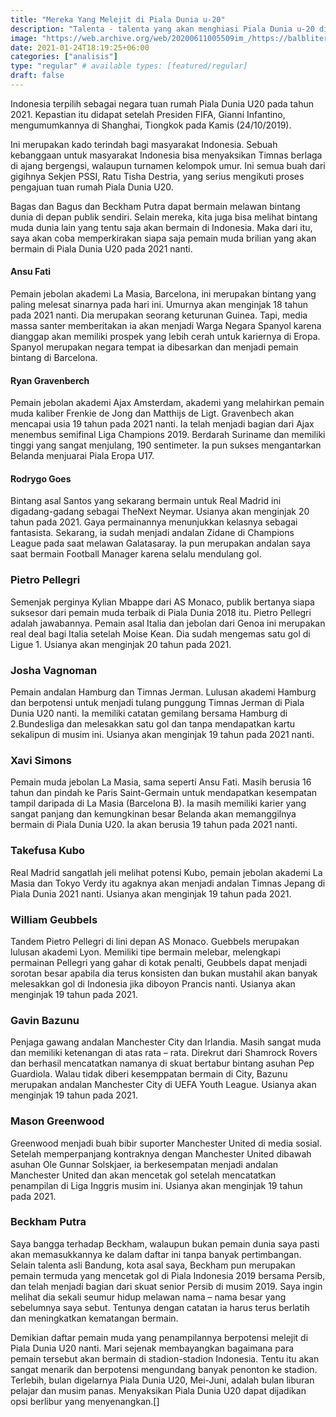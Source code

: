 ```yaml
---
title: "Mereka Yang Melejit di Piala Dunia u-20"
description: "Talenta - talenta yang akan menghiasi Piala Dunia u-20 di Indonesia"
image: "https://web.archive.org/web/20200611005509im_/https://balbliter.id/wp-content/uploads/2019/10/u20.jpg"
date: 2021-01-24T18:19:25+06:00
categories: ["analisis"]
type: "regular" # available types: [featured/regular]
draft: false
---
```


Indonesia terpilih sebagai negara tuan rumah Piala Dunia U20 pada tahun 2021. Kepastian itu didapat setelah Presiden FIFA, Gianni Infantino, mengumumkannya di Shanghai, Tiongkok pada Kamis (24/10/2019).

Ini merupakan kado terindah bagi masyarakat Indonesia. Sebuah kebanggaan untuk masyarakat Indonesia bisa menyaksikan Timnas  berlaga di ajang bergengsi, walaupun turnamen kelompok umur. Ini semua buah dari gigihnya Sekjen PSSI, Ratu Tisha Destria, yang serius mengikuti proses pengajuan tuan rumah Piala Dunia U20.

Bagas dan Bagus dan Beckham Putra dapat bermain melawan bintang dunia di depan publik sendiri. Selain mereka, kita juga bisa melihat bintang muda dunia lain yang tentu saja akan bermain di Indonesia. Maka dari itu, saya akan coba memperkirakan siapa saja pemain muda brilian yang akan bermain di Piala Dunia U20 pada 2021 nanti.

#### Ansu Fati
Pemain jebolan akademi La  Masia, Barcelona, ini merupakan bintang yang paling melesat sinarnya pada hari ini. Umurnya akan menginjak 18 tahun pada 2021 nanti. Dia merupakan seorang keturunan Guinea. Tapi, media massa santer memberitakan ia akan menjadi Warga Negara Spanyol karena dianggap akan memiliki prospek yang lebih cerah untuk kariernya di Eropa. Spanyol merupakan negara tempat ia dibesarkan dan menjadi pemain bintang di Barcelona.

#### Ryan Gravenberch
Pemain jebolan akademi Ajax Amsterdam, akademi yang melahirkan pemain muda kaliber Frenkie de Jong dan Matthijs de Ligt. Gravenbech akan mencapai usia 19 tahun pada 2021 nanti. Ia telah menjadi bagian dari Ajax menembus semifinal Liga Champions 2019. Berdarah Suriname dan memiliki tinggi yang sangat menjulang, 190 sentimeter. Ia pun sukses mengantarkan Belanda menjuarai Piala Eropa U17.

#### Rodrygo Goes
Bintang asal Santos yang sekarang bermain untuk Real Madrid ini digadang-gadang sebagai TheNext Neymar. Usianya akan menginjak 20 tahun pada 2021. Gaya permainannya menunjukkan kelasnya sebagai fantasista. Sekarang, ia sudah menjadi andalan Zidane di Champions League pada saat melawan Galatasaray. Ia pun merupakan andalan saya saat bermain Football Manager karena selalu mendulang gol.

### Pietro Pellegri
Semenjak perginya Kylian Mbappe dari AS Monaco, publik bertanya siapa suksesor dari pemain muda terbaik di Piala Dunia 2018 itu. Pietro Pellegri adalah jawabannya. Pemain asal Italia dan jebolan dari Genoa ini merupakan real deal bagi Italia setelah Moise Kean. Dia sudah mengemas satu gol di Ligue 1. Usianya akan menginjak 20 tahun pada 2021.

### Josha Vagnoman
Pemain andalan Hamburg dan Timnas Jerman. Lulusan akademi Hamburg dan berpotensi untuk menjadi tulang punggung Timnas Jerman di Piala Dunia U20 nanti. Ia memiliki catatan gemilang bersama Hamburg di 2.Bundesliga dan melesakkan satu gol dan tanpa mendapatkan kartu sekalipun di musim ini. Usianya akan menginjak 19 tahun pada 2021 nanti.

### Xavi Simons
Pemain muda jebolan La Masia, sama seperti Ansu Fati. Masih berusia 16 tahun dan pindah ke Paris Saint-Germain untuk mendapatkan kesempatan tampil daripada di La Masia (Barcelona B). Ia masih memiliki karier yang sangat panjang dan kemungkinan besar Belanda akan memanggilnya bermain di Piala Dunia U20. Ia akan berusia 19 tahun pada 2021 nanti.

### Takefusa Kubo
Real Madrid sangatlah jeli melihat potensi Kubo, pemain jebolan akademi La Masia dan Tokyo Verdy itu agaknya akan menjadi andalan Timnas Jepang di Piala Dunia 2021 nanti. Usianya akan menginjak 19 tahun pada 2021.

### William Geubbels
Tandem Pietro Pellegri di lini depan AS Monaco. Guebbels merupakan lulusan akademi Lyon. Memiliki tipe bermain melebar, melengkapi permainan Pellegri yang gahar di kotak penalti, Geubbels dapat menjadi sorotan besar apabila dia terus konsisten dan bukan mustahil akan banyak melesakkan gol di Indonesia jika diboyon Prancis nanti. Usianya akan menginjak 19 tahun pada 2021.
 
### Gavin Bazunu
Penjaga gawang andalan Manchester City dan Irlandia. Masih sangat muda dan memiliki ketenangan di atas rata – rata. Direkrut dari Shamrock Rovers dan berhasil mencatatkan namanya di skuat bertabur bintang asuhan Pep Guardiola. Walau tidak diberi kesemppatan bermain di City, Bazunu merupakan andalan Manchester City di UEFA Youth League. Usianya akan menginjak 19 tahun pada 2021.

### Mason Greenwood
Greenwood menjadi buah bibir suporter Manchester United di media sosial. Setelah memperpanjang kontraknya dengan Manchester United dibawah asuhan Ole Gunnar Solskjaer, ia berkesempatan menjadi andalan Manchester United dan akan mencetak gol setelah mencatatkan penampilan di Liga Inggris musim ini. Usianya akan menginjak 19 tahun pada 2021.

### Beckham Putra
Saya bangga terhadap Beckham, walaupun bukan pemain dunia saya pasti akan memasukkannya ke dalam daftar ini tanpa banyak pertimbangan. Selain talenta asli Bandung, kota asal saya, Beckham pun merupakan pemain termuda yang mencetak gol di Piala Indonesia 2019 bersama Persib, dan telah menjadi bagian dari skuat senior Persib di musim 2019. Saya ingin melihat dia sekali seumur hidup melawan nama – nama besar yang sebelumnya saya sebut. Tentunya dengan catatan ia harus terus berlatih dan meningkatkan kematangan bermain.

Demikian daftar pemain muda yang penampilannya berpotensi melejit di Piala Dunia U20 nanti. Mari sejenak membayangkan bagaimana para pemain tersebut akan bermain di stadion-stadion Indonesia. Tentu itu akan sangat menarik dan berpotensi mengundang banyak penonton ke stadion. Terlebih, bulan digelarnya Piala Dunia U20, Mei-Juni, adalah bulan liburan pelajar dan musim panas. Menyaksikan Piala Dunia U20 dapat dijadikan opsi berlibur yang menyenangkan.[]